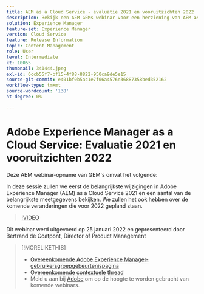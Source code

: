 ```yaml
---
title: AEM as a Cloud Service - evaluatie 2021 en vooruitzichten 2022
description: Bekijk een AEM GEMs webinar voor een herziening van AEM as a Cloud Service in 2021. Lees ook een overzicht van wat er in 2022 in opslag is.
solution: Experience Manager
feature-set: Experience Manager
version: Cloud Service
feature: Release Information
topic: Content Management
role: User
level: Intermediate
kt: 10055
thumbnail: 341444.jpeg
exl-id: 6ccb55f7-bf15-4f88-8822-950ca9de5e15
source-git-commit: e401bf0b5ac1e7f06a4576e36887358bed352162
workflow-type: tm+mt
source-wordcount: '138'
ht-degree: 0%

---
```


# Adobe Experience Manager as a Cloud Service: Evaluatie 2021 en vooruitzichten 2022

Deze AEM webinar-opname van GEM&#39;s omvat het volgende:

In deze sessie zullen we eerst de belangrijkste wijzigingen in Adobe Experience Manager (AEM) as a Cloud Service 2021 en een aantal van de belangrijkste meetgegevens bekijken. We zullen het ook hebben over de komende veranderingen die voor 2022 gepland staan.

>[!VIDEO](https://video.tv.adobe.com/v/341444/?quality=12&learn=on)

Dit webinar werd uitgevoerd op 25 januari 2022 en gepresenteerd door Bertrand de Coatpont, Director of Product Management

>[!MORELIKETHIS]
>
>* [Overeenkomende Adobe Experience Manager-gebruikersgroepgebeurtenispagina](https://experienceleaguecommunities.adobe.com/t5/adobe-experience-manager-blogs/aem-gems-adobe-experience-manager-aem-as-a-cloud-service-2021/ba-p/437266)
>* [Overeenkomende contextuele thread](https://adobe.ly/3rqbSOz)
>* Meld u aan bij [Adobe](https://aem-augs.adobe.com/) om op de hoogte te worden gebracht van komende webinars.

